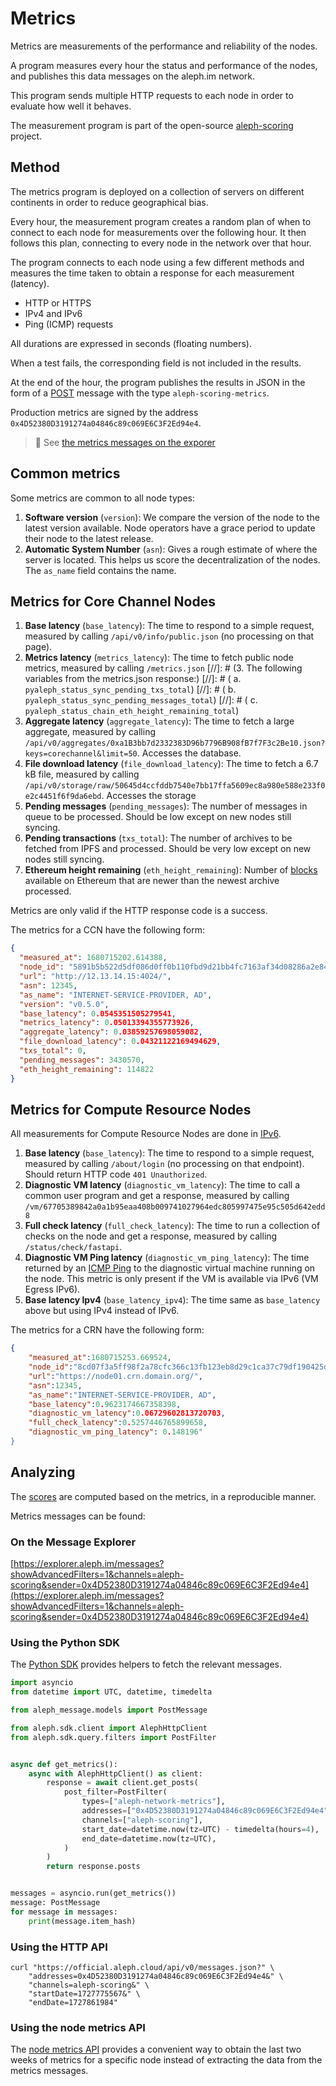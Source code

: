 # Metrics

Metrics are measurements of the performance and reliability of the nodes.

A program measures every hour the status and performance of the nodes, and publishes this data messages on the aleph.im network.

This program sends multiple HTTP requests to each node in order to evaluate how well it behaves.

The measurement program is part of the open-source [aleph-scoring](https://github.com/aleph-im/aleph-scoring/) project.

## Method

The metrics program is deployed on a collection of servers on different continents in order to reduce geographical bias.

Every hour, the measurement program creates a random plan of when to connect to each node for measurements over the following hour. It then follows this plan, connecting to every node in the network over that hour.

The program connects to each node using a few different methods and measures the time taken to obtain a response for each measurement (latency).

- HTTP or HTTPS
- IPv4 and IPv6
- Ping (ICMP) requests

All durations are expressed in seconds (floating numbers).

When a test fails, the corresponding field is not included in the results.

At the end of the hour, the program publishes the results in JSON in the form of a [POST](../../protocol/object-types/posts.md) message with the type `aleph-scoring-metrics`.

Production metrics are signed by the address `0x4D52380D3191274a04846c89c069E6C3F2Ed94e4`.

> 🔗 See [the metrics messages on the exporer](https://explorer.aleph.im/messages?showAdvancedFilters=1&channels=aleph-scoring&page=1&sender=0x4D52380D3191274a04846c89c069E6C3F2Ed94e4)

## Common metrics

Some metrics are common to all node types:

1. **Software version** (`version`): We compare the version of the node to the latest version available. Node operators have a grace period to update their node to the latest release.
2. **Automatic System Number** (`asn`): Gives a rough estimate of where the server is located. This helps us score the decentralization of the nodes. The `as_name` field contains the name.

## Metrics for Core Channel Nodes

1. **Base latency** (`base_latency`): The time to respond to a simple request, measured by calling `/api/v0/info/public.json` (no processing on that page).
2. **Metrics latency** (`metrics_latency`): The time to fetch public node metrics, measured by calling `/metrics.json`
   [//]: # (3. The following variables from the metrics.json response:)
   [//]: # ( a. `pyaleph_status_sync_pending_txs_total`)
   [//]: # ( b. `pyaleph_status_sync_pending_messages_total`)
   [//]: # ( c. `pyaleph_status_chain_eth_height_remaining_total`)
3. **Aggregate latency** (`aggregate_latency`): The time to fetch a large aggregate, measured by calling `/api/v0/aggregates/0xa1B3bb7d2332383D96b7796B908fB7f7F3c2Be10.json?keys=corechannel&limit=50`. Accesses the database.
4. **File download latency** (`file_download_latency`): The time to fetch a 6.7 kB file, measured by calling `/api/v0/storage/raw/50645d4ccfddb7540e7bb17ffa5609ec8a980e588e233f0e2c4451f6f9da6ebd`. Accesses the storage
5. **Pending messages** (`pending_messages`): The number of messages in queue to be processed. Should be low except on new nodes still syncing.
6. **Pending transactions** (`txs_total`): The number of archives to be fetched from IPFS and processed. Should be very low except on new nodes still syncing.
7. **Ethereum height remaining** (`eth_height_remaining`): Number of [blocks](https://ethereum.org/en/developers/docs/blocks/) available on Ethereum that are newer than the newest archive processed.

Metrics are only valid if the HTTP response code is a success.

The metrics for a CCN have the following form:

```json
{
  "measured_at": 1680715202.614388,
  "node_id": "5891b5b522d5df086d0ff0b110fbd9d21bb4fc7163af34d08286a2e846f6be03",
  "url": "http://12.13.14.15:4024/",
  "asn": 12345,
  "as_name": "INTERNET-SERVICE-PROVIDER, AD",
  "version": "v0.5.0",
  "base_latency": 0.0545351505279541,
  "metrics_latency": 0.05013394355773926,
  "aggregate_latency": 0.03859257698059082,
  "file_download_latency": 0.04321122169494629,
  "txs_total": 0,
  "pending_messages": 3430570,
  "eth_height_remaining": 114822
}
```

## Metrics for Compute Resource Nodes

All measurements for Compute Resource Nodes are done in [IPv6](https://en.wikipedia.org/wiki/IPv6).

1. **Base latency** (`base_latency`): The time to respond to a simple request, measured by calling `/about/login` (no processing on that endpoint). Should return HTTP code `401 Unauthorized`.
2. **Diagnostic VM latency** (`diagnostic_vm_latency`): The time to call a common user program and get a response, measured by calling `/vm/67705389842a0a1b95eaa408b009741027964edc805997475e95c505d642edd8`
3. **Full check latency** (`full_check_latency`): The time to run a collection of checks on the node and get a response, measured by calling `/status/check/fastapi`.
4. **Diagnostic VM Ping latency** (`diagnostic_vm_ping_latency`): The time returned by an [ICMP Ping](<https://en.wikipedia.org/wiki/Ping_(networking_utility)>) to the diagnostic virtual machine running on the node. This metric is only present if the VM is available via IPv6 (VM Egress IPv6).
5. **Base latency Ipv4** (`base_latency_ipv4`): The time same as `base_latency` above but using IPv4 instead of IPv6.

The metrics for a CRN have the following form:

```json
{
    "measured_at":1680715253.669524,
    "node_id":"8cd07f3a5ff98f2a78cfc366c13fb123eb8d29c1ca37c79df190425d5b9e424d",
    "url":"https://node01.crn.domain.org/",
    "asn":12345,
    "as_name":"INTERNET-SERVICE-PROVIDER, AD",
    "base_latency":0.9623174667358398,
    "diagnostic_vm_latency":0.06729602813720703,
    "full_check_latency":0.5257446765899658,
    "diagnostic_vm_ping_latency": 0.148196"
}
```

## Analyzing

The [scores](../../nodes/reliability/scores.md) are computed based on the metrics, in a reproducible manner.

Metrics messages can be found:

### On the Message Explorer

[https://explorer.aleph.im/messages?showAdvancedFilters=1&channels=aleph-scoring&sender=0x4D52380D3191274a04846c89c069E6C3F2Ed94e4](https://explorer.aleph.im/messages?showAdvancedFilters=1&channels=aleph-scoring&sender=0x4D52380D3191274a04846c89c069E6C3F2Ed94e4)

### Using the Python SDK

The [Python SDK](../../libraries/python-sdk/posts/query.md) provides helpers to fetch the relevant messages.

```python
import asyncio
from datetime import UTC, datetime, timedelta

from aleph_message.models import PostMessage

from aleph.sdk.client import AlephHttpClient
from aleph.sdk.query.filters import PostFilter


async def get_metrics():
    async with AlephHttpClient() as client:
        response = await client.get_posts(
            post_filter=PostFilter(
                types=["aleph-network-metrics"],
                addresses=["0x4D52380D3191274a04846c89c069E6C3F2Ed94e4"],
                channels=["aleph-scoring"],
                start_date=datetime.now(tz=UTC) - timedelta(hours=4),
                end_date=datetime.now(tz=UTC),
            )
        )
        return response.posts


messages = asyncio.run(get_metrics())
message: PostMessage
for message in messages:
    print(message.item_hash)
```

### Using the HTTP API

```shell
curl "https://official.aleph.cloud/api/v0/messages.json?" \
    "addresses=0x4D52380D3191274a04846c89c069E6C3F2Ed94e4&" \
    "channels=aleph-scoring&" \
    "startDate=1727775567&" \
    "endDate=1727861984"
```

### Using the node metrics API

The [node metrics API](https://docs.aleph.im/nodes/reliability/monitoring/#node-metrics) provides a convenient way to obtain the last two weeks of metrics for a specific node instead of extracting the data from the metrics messages.
